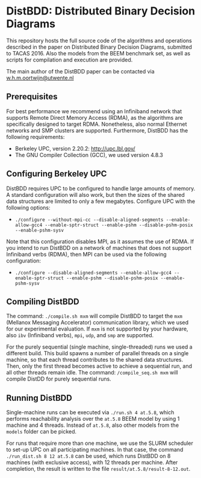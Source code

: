# DistBDD: Distributed Binary Decision Diagrams
This repository hosts the full source code of the algorithms and operations described in the paper on Distributed Binary Decision Diagrams, submitted to TACAS 2016. Also the models from the BEEM benchmark set, as well as scripts for compilation and execution are provided.

The main author of the DistBDD paper can be contacted via w.h.m.oortwijn@utwente.nl

Prerequisites
---
For best performance we recommend using an Infiniband network that supports Remote Direct Memory Access (RDMA), as the algorithms are specifically designed to target RDMA. Nonetheless, also normal Ethernet networks and SMP clusters are supported. Furthermore, DistBDD has the following requirements:
- Berkeley UPC, version 2.20.2: http://upc.lbl.gov/
- The GNU Compiler Collection (GCC), we used version 4.8.3

Configuring Berkeley UPC
---
DistBDD requires UPC to be configured to handle large amounts of memory. A standard configuration will also work, but then the sizes of the shared data structures are limited to only a few megabytes. Configure UPC with the following options:
- `./configure --without-mpi-cc --disable-aligned-segments --enable-allow-gcc4 --enable-sptr-struct --enable-pshm --disable-pshm-posix --enable-pshm-sysv`

Note that this configuration disables MPI, as it assumes the use of RDMA. If you intend to run DistBDD on a network of machines that does not support Infiniband verbs (RDMA), then MPI can be used via the following configuration:
- `./configure --disable-aligned-segments --enable-allow-gcc4 --enable-sptr-struct --enable-pshm --disable-pshm-posix --enable-pshm-sysv`

Compiling DistBDD
---
The command: `./compile.sh mxm` will compile DistBDD to target the `mxm` (Mellanox Messaging Accelerator) communication library, which we used for our experimental evaluation. If `mxm` is not supported by your hardware, also `ibv` (Infiniband verbs), `mpi`, `udp`, and `smp` are supported.

For the purely sequential (single machine, single-threaded) runs we used a different build. This build spawns a number of parallel threads on a single machine, so that each thread contributes to the shared data structures. Then, only the first thread becomes active to achieve a sequential run, and all other threads remain idle. The command: `/compile_seq.sh mxm` will compile DistDD for purely sequential runs.

Running DistBDD
---
Single-machine runs can be executed via `./run.sh 4 at.5.8`, which performs reachability analysis over the `at.5.8` BEEM model by using 1 machine and 4 threads. Instead of `at.5.8`, also other models from the `models` folder can be picked.

For runs that require more than one machine, we use the SLURM scheduler to set-up UPC on all participating machines. In that case, the command `./run_dist.sh 8 12 at.5.8` can be used, which runs DistBDD on 8 machines (with exclusive access), with 12 threads per machine. After completion, the result is written to the file `result/at.5.8/result-8-12.out`.
